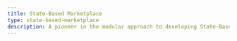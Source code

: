 ```yaml
---
title: State-Based Marketplace
type: state-based-marketplace
description: A pioneer in the modular approach to developing State-Based Marketplaces
---
```

